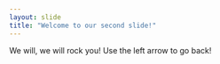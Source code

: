 ```yaml
---
layout: slide
title: "Welcome to our second slide!"
---
```

We will, we will rock you!
Use the left arrow to go back!
